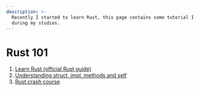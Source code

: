 ```yaml
---
description: >-
  Recently I started to learn Rust, this page contains some tutorial I've found
  during my studies.
---
```


# Rust 101

1. [Learn Rust \(official Rust guide\)](https://www.rust-lang.org/learn)
2. [Understanding struct, impl, methods and self](https://blog.knoldus.com/working-with-rust-understanding-struct-impl-methods-and-self/)
3. [Rust crash course](https://www.snoyman.com/blog/2018/10/introducing-rust-crash-course)

